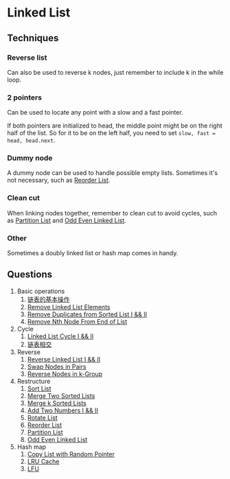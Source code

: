 # Linked List

## Techniques

### Reverse list

Can also be used to reverse k nodes, just remember to include k in the while loop.

### 2 pointers

Can be used to locate any point with a slow and a fast pointer.

If both pointers are initialized to head, the middle point might be on the right half of the list. So for it to be on the left half, you need to set `slow, fast = head, head.next`.

### Dummy node

A dummy node can be used to handle possible empty lists. Sometimes it's not necessary, such as [Reorder List](reorder.py).

### Clean cut

When linking nodes together, remember to clean cut to avoid cycles, such as [Partition List](partition.py) and [Odd Even Linked List](odd_even.py).

### Other

Sometimes a doubly linked list or hash map comes in handy.

## Questions

1. Basic operations
   1. [链表的基本操作](linked_list.design.py)
   2. [Remove Linked List Elements](remove_elements.py)
   3. [Remove Duplicates from Sorted List I && II](remove_elements.py)
   4. [Remove Nth Node From End of List](remove_from_end.py)
2. Cycle
   1. [Linked List Cycle I && II](cycle.py)
   2. [链表相交](intersection_node.py)
3. Reverse
   1. [Reverse Linked List I && II](reverse_list.py)
   2. [Swap Nodes in Pairs](swap_pairs.py)
   3. [Reverse Nodes in k-Group](reverse_k_group.py)
4. Restructure
   1. [Sort List](sort.py)
   2. [Merge Two Sorted Lists](sort.py)
   3. [Merge k Sorted Lists](sort.py)
   4. [Add Two Numbers I && II](add_two_numbers.py)
   5. [Rotate List](rotate.py)
   6. [Reorder List](reorder.py)
   7. [Partition List](partition.py)
   8. [Odd Even Linked List](odd_even.py)
5. Hash map
   1. [Copy List with Random Pointer](copy_random_list.py)
   2. [LRU Cache](lru.py)
   3. [LFU]()
